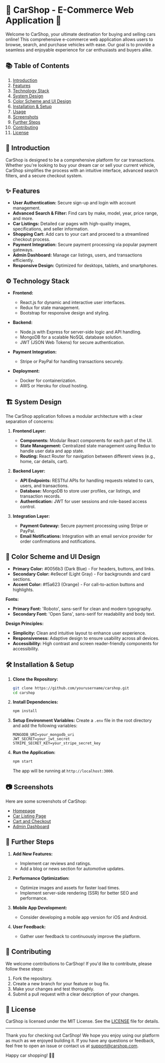 # 🚗 **CarShop - E-Commerce Web Application** 🚗

Welcome to CarShop, your ultimate destination for buying and selling cars online! This comprehensive e-commerce web application allows users to browse, search, and purchase vehicles with ease. Our goal is to provide a seamless and enjoyable experience for car enthusiasts and buyers alike.

## 📚 **Table of Contents**

1. [Introduction](#introduction)
2. [Features](#features)
3. [Technology Stack](#technology-stack)
4. [System Design](#system-design)
5. [Color Scheme and UI Design](#color-scheme-and-ui-design)
6. [Installation & Setup](#installation--setup)
7. [Usage](#usage)
8. [Screenshots](#screenshots)
9. [Further Steps](#further-steps)
10. [Contributing](#contributing)
11. [License](#license)

## 🎉 **Introduction**

CarShop is designed to be a comprehensive platform for car transactions. Whether you're looking to buy your dream car or sell your current vehicle, CarShop simplifies the process with an intuitive interface, advanced search filters, and a secure checkout system.

## ✨ **Features**

- **User Authentication:** Secure sign-up and login with account management.
- **Advanced Search & Filter:** Find cars by make, model, year, price range, and more.
- **Car Listings:** Detailed car pages with high-quality images, specifications, and seller information.
- **Shopping Cart:** Add cars to your cart and proceed to a streamlined checkout process.
- **Payment Integration:** Secure payment processing via popular payment gateways.
- **Admin Dashboard:** Manage car listings, users, and transactions efficiently.
- **Responsive Design:** Optimized for desktops, tablets, and smartphones.

## ⚙️ **Technology Stack**

- **Frontend:** 
  - React.js for dynamic and interactive user interfaces.
  - Redux for state management.
  - Bootstrap for responsive design and styling.

- **Backend:** 
  - Node.js with Express for server-side logic and API handling.
  - MongoDB for a scalable NoSQL database solution.
  - JWT (JSON Web Tokens) for secure authentication.

- **Payment Integration:**
  - Stripe or PayPal for handling transactions securely.

- **Deployment:**
  - Docker for containerization.
  - AWS or Heroku for cloud hosting.

## 🏗️ **System Design**

The CarShop application follows a modular architecture with a clear separation of concerns:

1. **Frontend Layer:**
   - **Components:** Modular React components for each part of the UI.
   - **State Management:** Centralized state management using Redux to handle user data and app state.
   - **Routing:** React Router for navigation between different views (e.g., home, car details, cart).

2. **Backend Layer:**
   - **API Endpoints:** RESTful APIs for handling requests related to cars, users, and transactions.
   - **Database:** MongoDB to store user profiles, car listings, and transaction records.
   - **Authentication:** JWT for user sessions and role-based access control.

3. **Integration Layer:**
   - **Payment Gateway:** Secure payment processing using Stripe or PayPal.
   - **Email Notifications:** Integration with an email service provider for order confirmations and notifications.

## 🎨 **Color Scheme and UI Design**

- **Primary Color:** #0056b3 (Dark Blue) - For headers, buttons, and links.
- **Secondary Color:** #e9ecef (Light Gray) - For backgrounds and card sections.
- **Accent Color:** #f5a623 (Orange) - For call-to-action buttons and highlights.

**Fonts:**
- **Primary Font:** 'Roboto', sans-serif for clean and modern typography.
- **Secondary Font:** 'Open Sans', sans-serif for readability and body text.

**Design Principles:**
- **Simplicity:** Clean and intuitive layout to enhance user experience.
- **Responsiveness:** Adaptive design to ensure usability across all devices.
- **Accessibility:** High contrast and screen reader-friendly components for accessibility.

## 🛠️ **Installation & Setup**

1. **Clone the Repository:**
   ```bash
   git clone https://github.com/yourusername/carshop.git
   cd carshop
   ```

2. **Install Dependencies:**
   ```bash
   npm install
   ```

3. **Setup Environment Variables:**
   Create a `.env` file in the root directory and add the following variables:
   ```
   MONGODB_URI=your_mongodb_uri
   JWT_SECRET=your_jwt_secret
   STRIPE_SECRET_KEY=your_stripe_secret_key
   ```

4. **Run the Application:**
   ```bash
   npm start
   ```

   The app will be running at `http://localhost:3000`.

## 📷 **Screenshots**

Here are some screenshots of CarShop:

- [Homepage](link-to-screenshot)
- [Car Listing Page](link-to-screenshot)
- [Cart and Checkout](link-to-screenshot)
- [Admin Dashboard](link-to-screenshot)

## 🚀 **Further Steps**

1. **Add New Features:**
   - Implement car reviews and ratings.
   - Add a blog or news section for automotive updates.

2. **Performance Optimization:**
   - Optimize images and assets for faster load times.
   - Implement server-side rendering (SSR) for better SEO and performance.

3. **Mobile App Development:**
   - Consider developing a mobile app version for iOS and Android.

4. **User Feedback:**
   - Gather user feedback to continuously improve the platform.

## 🤝 **Contributing**

We welcome contributions to CarShop! If you'd like to contribute, please follow these steps:

1. Fork the repository.
2. Create a new branch for your feature or bug fix.
3. Make your changes and test thoroughly.
4. Submit a pull request with a clear description of your changes.

## 📜 **License**

CarShop is licensed under the MIT License. See the [LICENSE](LICENSE) file for details.

---

Thank you for checking out CarShop! We hope you enjoy using our platform as much as we enjoyed building it. If you have any questions or feedback, feel free to open an issue or contact us at support@carshop.com.

Happy car shopping! 🚗💨